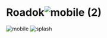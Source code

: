 # Roadok![mobile (2)](https://github.com/br3-mah/Roadok/assets/88286037/ce2d45fc-fbfc-45ad-9bc1-3383c8cdca68) 
![mobile](https://github.com/br3-mah/Roadok/assets/88286037/811e5331-e112-4b03-aaca-3bfd94f801ee)
![splash](https://github.com/br3-mah/Roadok/assets/88286037/3857ee99-3827-49b2-820d-db1b3f6ae4f8)
